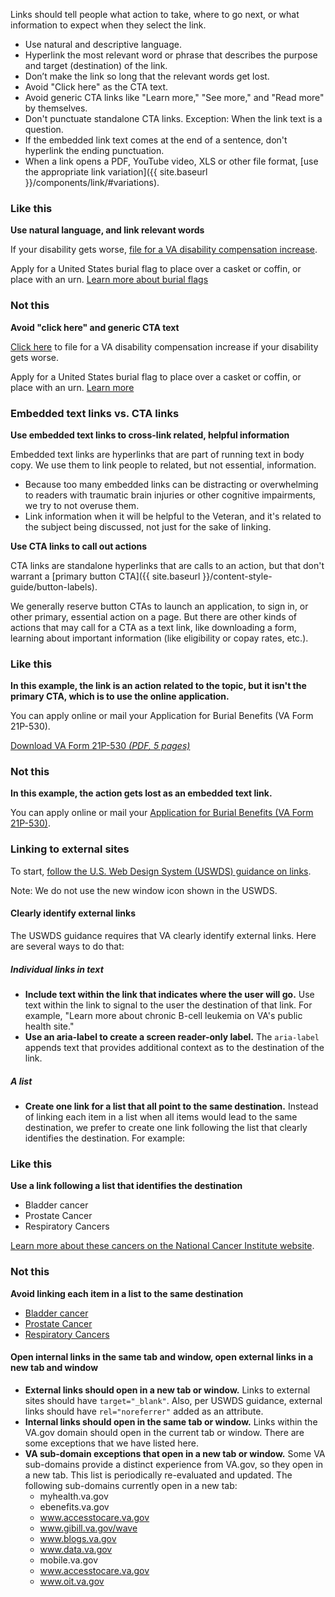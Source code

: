 Links should tell people what action to take, where to go next, or what information to expect when they select the link.

- Use natural and descriptive language.
- Hyperlink the most relevant word or phrase that describes the purpose and target (destination) of the link.
- Don’t make the link so long that the relevant words get lost.
- Avoid "Click here" as the CTA text.
- Avoid generic CTA links like "Learn more," "See more," and "Read more" by themselves.
- Don't punctuate standalone CTA links. Exception: When the link text is a question.
- If the embedded link text comes at the end of a sentence, don't hyperlink the ending punctuation.
- When a link opens a PDF, YouTube video, XLS or other file format, [use the appropriate link variation]({{ site.baseurl }}/components/link/#variations). 

<div class="do-dont">
<div class="do-dont__do">
<h3 class="do-dont__heading">Like this</h3>
<div class="do-dont__content" markdown="1">
  
__Use natural language, and link relevant words__
  
If your disability gets worse, [file for a VA disability compensation increase](https://va.gov/disability/how-to-file-claim/).
  
Apply for a United States burial flag to place over a casket or coffin, or place with an urn. 
[Learn more about burial flags](https://www.va.gov/burials-memorials/memorial-items/burial-flags/)

</div>
</div>
<div class="do-dont__dont">
<h3 class="do-dont__heading">Not this</h3>
<div class="do-dont__content" markdown="1">
  
__Avoid "click here" and generic CTA text__

[Click here](https://va.gov/disability/how-to-file-claim/) to file for a VA disability compensation increase if your disability gets worse.

Apply for a United States burial flag to place over a casket or coffin, or place with an urn. 
[Learn more](https://www.va.gov/burials-memorials/memorial-items/burial-flags/)
  
</div>
</div>
</div>

### Embedded text links vs. CTA links

__Use embedded text links to cross-link related, helpful information__

Embedded text links are hyperlinks that are part of running text in body copy. We use them to link people to related, but not essential, information. 
- Because too many embedded links can be distracting or overwhelming to readers with traumatic brain injuries or other cognitive impairments, we try to not overuse them. 
- Link information when it will be helpful to the Veteran, and it's related to the subject being discussed, not just for the sake of linking. 

__Use CTA links to call out actions__

CTA links are standalone hyperlinks that are calls to an action, but that don't warrant a [primary button CTA]({{ site.baseurl }}/content-style-guide/button-labels). 

We generally reserve button CTAs to launch an application, to sign in, or other primary, essential action on a page. But there are other kinds of actions that may call for a CTA as a text link, like downloading a form, learning about important information (like eligibility or copay rates, etc.). 



<div class="do-dont">
<div class="do-dont__do">
<h3 class="do-dont__heading">Like this</h3>
<div class="do-dont__content" markdown="1">
  
__In this example, the link is an action related to the topic, but it isn't the primary CTA, which is to use the online application.__

You can apply online or mail your Application for Burial Benefits (VA Form 21P-530).

<a 
  href="#VBA-21P-530-ARE.pdf"
  download="VBA-21P-530-ARE.pdf" 
  type="application/pdf">
    <i aria-hidden="true" class="fas fa-download vads-u-padding-right--1" role="img"></i>
      Download VA Form 21P-530 <dfn>(<abbr title="Portable Document Format">PDF</abbr>, 5 pages)</dfn>
</a>
  
</div>
</div>
<div class="do-dont__dont">
<h3 class="do-dont__heading">Not this</h3>
<div class="do-dont__content" markdown="1">
  
__In this example, the action gets lost as an embedded text link.__
  
You can apply online or mail your [Application for Burial Benefits (VA Form 21P-530)](https://www.vba.va.gov/pubs/forms/VBA-21P-530-ARE.pdf).

</div>
</div>
</div>

### Linking to external sites

To start, [follow the U.S. Web Design System (USWDS) guidance on links](https://designsystem.digital.gov/components/link/). 

Note: We do not use the new window icon shown in the USWDS.

<h4>Clearly identify external links</h4>

The USWDS guidance requires that VA clearly identify external links. Here are several ways to do that:

<h5>Individual links in text</h5>

* **Include text within the link that indicates where the user will go.** Use text within the link to signal to the user the destination of that link. For example, "Learn more about chronic B-cell leukemia on VA's public health site."
* **Use an aria-label to create a screen reader-only label.** The `aria-label` appends text that provides additional context as to the destination of the link. 

<h5>A list</h5>

* **Create one link for a list that all point to the same destination.** Instead of linking each item in a list when all items would lead to the same destination, we prefer to create one link following the list that clearly identifies the destination. For example:

<div class="do-dont">
<div class="do-dont__do">
<h3 class="do-dont__heading">Like this</h3>
<div class="do-dont__content" markdown="1">
  
__Use a link following a list that identifies the destination__
  
* Bladder cancer
* Prostate Cancer
* Respiratory Cancers

<a href="https://www.cancer.gov/types/common-cancers" target="_blank">Learn more about these cancers on the National Cancer Institute website</a>.

</div>
</div>
<div class="do-dont__dont">
<h3 class="do-dont__heading">Not this</h3>
<div class="do-dont__content" markdown="1">
  
__Avoid linking each item in a list to the same destination__

* <a href="https://www.cancer.gov/types/common-cancers" target="_blank">Bladder cancer</a>
* <a href="https://www.cancer.gov/types/common-cancers" target="_blank">Prostate Cancer</a>
* <a href="https://www.cancer.gov/types/common-cancers" target="_blank">Respiratory Cancers</a>

</div>
</div>
</div>

<h4>Open internal links in the same tab and window, open external links in a new tab and window</h4>

* **External links should open in a new tab or window.** Links to external sites should have `target="_blank"`. Also, per USWDS guidance, external links should have `rel="noreferrer"` added as an attribute.
* **Internal links should open in the same tab or window.** Links within the VA.gov domain should open in the current tab or window. There are some exceptions that we have listed here.
* **VA sub-domain exceptions that open in a new tab or window.** Some VA sub-domains provide a distinct experience from VA.gov, so they open in a new tab. This list is periodically re-evaluated and updated. The following sub-domains currently open in a new tab:
  * myhealth.va.gov
  * ebenefits.va.gov
  * www.accesstocare.va.gov
  * www.gibill.va.gov/wave
  * www.blogs.va.gov
  * www.data.va.gov
  * mobile.va.gov
  * www.accesstocare.va.gov
  * www.oit.va.gov